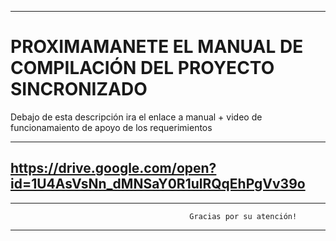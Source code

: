 -----------------------------------------------------------------------------------------------------------------------------------------
# PROXIMAMANETE EL MANUAL DE COMPILACIÓN DEL PROYECTO SINCRONIZADO

Debajo de esta descripción ira el enlace a manual + video de funcionamaiento de apoyo de los requerimientos

-----------------------------------------------------------------------------------------------------------------------------------------
https://drive.google.com/open?id=1U4AsVsNn_dMNSaY0R1ulRQqEhPgVv39o
-----------------------------------------------------------------------------------------------------------------------------------------


-----------------------------------------------------------------------------------------------------------------------------------------
                                            Gracias por su atención! 
-----------------------------------------------------------------------------------------------------------------------------------------
